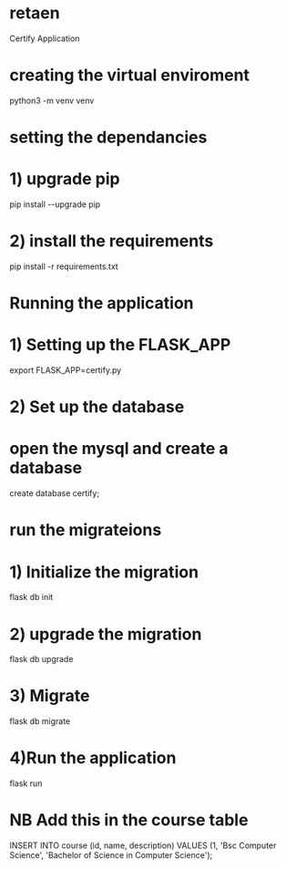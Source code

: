 # retaen
Certify Application 

# creating the virtual enviroment
python3 -m venv venv

# setting the dependancies
# 1) upgrade pip

pip install --upgrade pip

# 2) install the requirements
pip install -r requirements.txt


# Running the application

# 1) Setting up the FLASK_APP

export FLASK_APP=certify.py

# 2) Set up the database

# open the mysql and create a database
create database certify;

# run the migrateions
# 1) Initialize the migration
flask db init

# 2) upgrade the migration 
flask db upgrade

# 3) Migrate 
flask db migrate

# 4)Run the application
flask run


# NB Add this in the course table

INSERT INTO course
    (id, name, description)
VALUES
    (1, 'Bsc Computer Science', 'Bachelor of Science in Computer Science');

